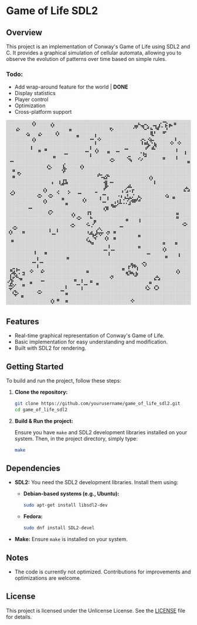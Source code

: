 # Game of Life SDL2

## Overview

This project is an implementation of Conway's Game of Life using SDL2 and C. It provides a graphical simulation of cellular automata, allowing you to observe the evolution of patterns over time based on simple rules.

### Todo:
- Add wrap-around feature for the world | **DONE**
- Display statistics
- Player control
- Optimization
- Cross-platform support

![board](https://github.com/maxxim00/game_of_life_sdl2/blob/main/img/image.jpg?raw=true)

## Features

- Real-time graphical representation of Conway's Game of Life.
- Basic implementation for easy understanding and modification.
- Built with SDL2 for rendering.

## Getting Started

To build and run the project, follow these steps:

1. **Clone the repository:**

   ```bash
   git clone https://github.com/yourusername/game_of_life_sdl2.git
   cd game_of_life_sdl2
   ```

2. **Build & Run the project:**

   Ensure you have `make` and SDL2 development libraries installed on your system. Then, in the project directory, simply type:

   ```bash
   make
   ```

## Dependencies

- **SDL2:** You need the SDL2 development libraries. Install them using:

  - **Debian-based systems (e.g., Ubuntu):**

    ```bash
    sudo apt-get install libsdl2-dev
    ```

  - **Fedora:**

    ```bash
    sudo dnf install SDL2-devel
    ```

- **Make:** Ensure `make` is installed on your system.

## Notes

- The code is currently not optimized. Contributions for improvements and optimizations are welcome.

## License

This project is licensed under the Unlicense License. See the [LICENSE](LICENSE) file for details.
